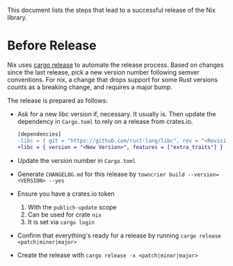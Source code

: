 This document lists the steps that lead to a successful release of the Nix
library.

# Before Release

Nix uses [cargo release](https://github.com/crate-ci/cargo-release) to automate
the release process. Based on changes since the last release, pick a new
version number following semver conventions. For nix, a change that drops
support for some Rust versions counts as a breaking change, and requires a
major bump.

The release is prepared as follows:

- Ask for a new libc version if, necessary. It usually is. Then update the
  dependency in `Cargo.toml` to rely on a release from crates.io.
 
  ```diff
  [dependencies]
  -libc = { git = "https://github.com/rust-lang/libc", rev = "<Revision>", features = ["extra_traits"] }
  +libc = { version = "<New Version>", features = ["extra_traits"] }
  ```
  
- Update the version number in `Cargo.toml`
- Generate `CHANGELOG.md` for this release by 
  `towncrier build --version=<VERSION> --yes`

- Ensure you have a crates.io token 
  1. With the `publich-update` scope
  2. Can be used for crate `nix`
  3. It is set via `cargo login`

- Confirm that everything's ready for a release by running
  `cargo release <patch|minor|major>`
- Create the release with `cargo release -x <patch|minor|major>`
